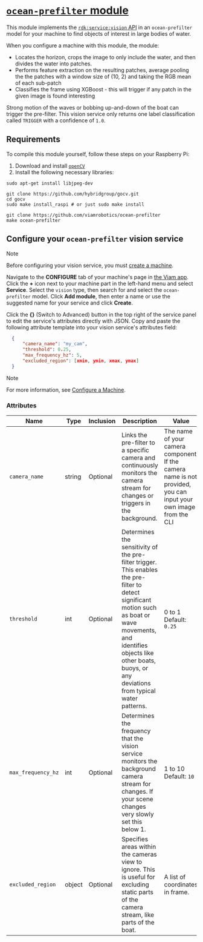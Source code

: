 # [`ocean-prefilter` module](https://app.viam.com/module/viam-labs/ocean-prefilter)

This module implements the [`rdk:service:vision` API](https://docs.viam.com/ml/vision/#api) in an `ocean-prefilter` model for your machine to find objects of interest in large bodies of water.

When you configure a machine with this module, the module:
- Locates the horizon, crops the image to only include the water, and then divides the water into patches.
- Performs feature extraction on the resulting patches, average pooling the the patches with a window size of (10, 2) and taking the RGB mean of each sub-patch
- Classifies the frame using XGBoost - this will trigger if any patch in the given image is found interesting

Strong motion of the waves or bobbing up-and-down of the boat can trigger the pre-filter.
This vision service only returns one label classification called `TRIGGER` with a confidence of `1.0`.

## Requirements

To compile this module yourself, follow these steps on your Raspberry Pi:

1. Download and install [`openCV`](https://opencv.org/)
2. Install the following necessary libraries:
```
sudo apt-get install libjpeg-dev

git clone https://github.com/hybridgroup/gocv.git
cd gocv
sudo make install_raspi # or just sudo make install

git clone https://github.com/viamrobotics/ocean-prefilter
make ocean-prefilter
```

## Configure your `ocean-prefilter` vision service

> [!NOTE]
> Before configuring your vision service, you must [create a machine](https://docs.viam.com/fleet/machines/#add-a-new-machine).

Navigate to the **CONFIGURE** tab of your machine's page in [the Viam app](https://app.viam.com).
Click the **+** icon next to your machine part in the left-hand menu and select **Service**.
Select the `vision` type, then search for and select the `ocean-prefilter` model.
Click **Add module**, then enter a name or use the suggested name for your service and click **Create**.

Click the **{}** (Switch to Advanced) button in the top right of the service panel to edit the service's attributes directly with JSON.
Copy and paste the following attribute template into your vision service's attributes field:

```json
  {
      "camera_name": "my_cam",
      "threshold": 0.25,
      "max_frequency_hz": 5,
      "excluded_region": [xmin, ymin, xmax, ymax]
  }
```

> [!NOTE]
> For more information, see [Configure a Machine](https://docs.viam.com/build/configure/).

### Attributes

| Name  | Type  | Inclusion | Description | Value |
|-------|-------|-----------|-------------| ------|
| `camera_name` | string | Optional | Links the pre-filter to a specific camera and continuously monitors the camera stream for changes or triggers in the background. | The name of your camera component. If the camera name is not provided, you can input your own image from the CLI |
| `threshold`  | int | Optional | Determines the sensitivity of the pre-filter trigger. This enables the pre-filter to detect significant motion such as boat or wave movements, and identifies objects like other boats, buoys, or any deviations from typical water patterns. | 0 to 1<br/> Default: `0.25` |
| `max_frequency_hz`| int | Optional  | Determines the frequency that the vision service monitors the background camera stream for changes. If your scene changes very slowly set this below 1. | 1 to 10<br/> Default: `10` |
| `excluded_region` | object   | Optional  | Specifies areas within the cameras view to ignore. This is useful for excluding static parts of the camera stream, like parts of the boat. | A list of coordinates in frame. |
